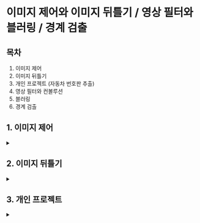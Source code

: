 # 이미지 제어와 이미지 뒤틀기 / 영상 필터와 블러링 / 경계 검출

## 목차
1. 이미지 제어
2. 이미지 뒤틀기
3. 개인 프로젝트 (자동차 번호판 추출)
4. 영상 필터와 컨볼루션
5. 블러링
6. 경계 검출

## 1. 이미지 제어
<details>
<summary></summary>
<div markdown="1">

## 1. **이미지 이동(Translation)**

**이미지 이동이란?**

원래 있던 좌표에 이동하려는 거리만큼 더하여 이미지를 이동시키는 방법

```
x_new = x_old + d₁
y_new = y_old + d₂
```

<img width="354" height="105" alt="image" src="https://github.com/user-attachments/assets/86735ca7-f85c-4534-aa56-3f0ea7407b40" />

cv2.warpAffine 함수를 사용한다.

```
dst = cv2.warpAffine(src, matrix, dsize, dst, flags, borderMode, borderValue)
```

`src` : 원본 이미지, numpy 배열
`matrix` : 2 x 3 변환행렬, dtype=float32
`dsize` : 결과 이미지의 크기, (width, height)
`flags(optional)` : 보간법 알고리즘 플래그
`borderMode(optional)` : 외곽 영역 보정 플래그
`borderValue(optional)` : cv2.BORDER_CONSTANT 외곽 영역 보정 플래그일 경우 사용할 색상 값 (default=0)
`dst` : 결과 이미지


_flags 값_
`cv2.INTER_LINEAR` default 값, 인접한 4개 픽셀 값에 거리 가중치 사용
`cv2.INTER_NEAREST` 가장 가까운 픽셀 값 사용
`cv2.INTER_AREA` 픽셀 영역 관계를 이용한 재샘플링
`cv2.INTER_CUBIC` 인정합 16개 픽셀 값에 거리 가중치 사용

_borderMode 값_
`cv2.BORDER_CONSTANT` 고정 색상 값
`cv2.BORDER_REPLICATE` 가장자리 복제
`cv2.BORDER_WRAP` 반복
`cv2.BORDER_REFLECT` 반사

```python3
# 평행 이동

import cv2
import numpy as np


img = cv2.imread('../img/fish.jpg')
rows, cols = img.shape[0:2]  # 영상의 크기 정의

dx, dy = 100, 50            # 이동할 픽셀 거리 정의

# @변환 행렬 생성
mtrx = np.float32([[1, 0, dx], [0, 1, dy]])

# @단순 이동
dst = cv2.warpAffine(img, mtrx, (cols+dx,rows+dy))

# @탈락된 외곽 픽셀을 파랑색으로 보정
dst2 = cv2.warpAffine(img, mtrx, (cols+dx, rows+dy), None, \
                      cv2.INTER_LINEAR, cv2. BORDER_CONSTANT, (255, 0, 0))

# @탈락된 외곽 필섹을 원본으로 반사시켜서 보정
dst3 = cv2.warpAffine(img, mtrx, (cols+dx, rows+dy), None, \
                      cv2.INTER_LINEAR, cv2.BORDER_REFLECT)

# @이미지 출력
cv2.imshow('original', img)
cv2.imshow('trans',dst)
cv2.imshow('BORDER_CONSTATNT', dst2)
cv2.imshow('BORDER_FEFLECT', dst3)

cv2.waitKey(0)
cv2.destroyAllWindows()
```

<img width="1073" height="1027" alt="image" src="https://github.com/user-attachments/assets/06e0185c-a725-4bc3-9f5e-2dfcb663055e" />


## 2. **이미지 확대/축소(Scaling)**

**이미지 확대/축소란?**

원래 있던 좌표에 이동 하려는 거리만큼 곱한다

```
x_new = a₁ * x_old
y_new = a₂ * y_old
```

<img width="321" height="95" alt="image" src="https://github.com/user-attachments/assets/b3afdf9d-d392-4e4e-8f8b-5ca55578822f" />

cv2.resize() 함수를 사용한다.

```
cv2.resize(src, dsize, dst, fx, fy, interpolation)\
```

`src` : 입력 원본 이미지
`dsize` : 출력 영상 크기(확대/축소 목표 크기, (width, height)형식), 생략하면 fx, fy 배율을 적용
`fx, fy` : 크기 배율, dsize가 주어지면 dsize를 적용함
`interpolation` : 보간법 알고리즘 선택 플래그 (cv2.warpAffine()과 동일)
`dst` : 결과 이미지

> _보간법 (Interpolation)_
> 알려진 몇 개의 데이터 점을 바탕으로, 그 사이 존재하는 값을 추정하는 방법

```python3
# 이미지 확대, 축소

import cv2
import numpy as np

img = cv2.imread('../img/fish.jpg')
height, width = img.shape[:2]   # 영상 크기 정의

# @0.5배 축소 변환 행렬
m_small = np.float32([[0.5, 0, 0],
                       [0, 0.5,0]])  
# @2배 확대 변환 행렬
m_big = np.float32([[2, 0, 0],
                     [0, 2, 0]])  

# @보간법 적용 없이 확대 축소
dst1 = cv2.warpAffine(img, m_small, (int(height*0.5), int(width*0.5)))
dst2 = cv2.warpAffine(img, m_big, (int(height*2), int(width*2)))

# @보간법 적용한 확대 축소
dst3 = cv2.warpAffine(img, m_small, (int(height*0.5), int(width*0.5)), \
                        None, cv2.INTER_AREA)
dst4 = cv2.warpAffine(img, m_big, (int(height*2), int(width*2)), \
                        None, cv2.INTER_CUBIC)

# @cv.2resize() 함수를 사용해 확대 축소
# 크기 지정으로 축소
func1 = cv2.resize(img, (int(width*0.5), int(height*0.5)), \
                         interpolation=cv2.INTER_AREA)

# 배율 지정으로 확대
func2 = cv2.resize(img, None,  None, 2, 2, cv2.INTER_CUBIC)

# @이미지 출력
cv2.imshow("original", img)
cv2.imshow("small", dst1)
cv2.imshow("big", dst2)
cv2.imshow("small INTER_AREA", dst3)
cv2.imshow("big INTER_CUBIC", dst4)
cv2.imshow("use Function small", func1)
cv2.imshow("use Function big", func2)

cv2.waitKey(0)
cv2.destroyAllWindows()
```

<img width="766" height="815" alt="image" src="https://github.com/user-attachments/assets/4a6f2459-82e3-41ec-bd70-8c554da0ef03" />


## 3. **이미지 회전(Rotation)**

**이미지 회전을 위한 변환 행렬식**

<img width="966" height="638" alt="image" src="https://github.com/user-attachments/assets/82fd1e5b-35de-4ac7-956c-77c271e679e4" />


> _호도법_
> 원의 반지름과 호의 길이의 비율을 이용해 각도를 나타내는 방법
> 반지름 r인 원에서, 호의 길이 l = 반지름 r 일 때, 그 중심각을 1 라디안 (rad) 이라고 한다.

cv2.getRotationMatrix2D() 함수를 사용한다.

```
mtrx = cv2.getRotationMatrix2D(center, angle, scale)
```
`center` : 회전축 중심 좌표 (x, y)
`angle` : 회전할 각도, 60진법
`scale` : 확대 및 축소비율

</div>
</details>

## 2. 이미지 뒤틀기
<details>
<summary></summary>
<div markdown="1">
  
## 1. **어핀 변환(Affine Transform)**

**어핀 변환이란?**

뒤틀기 방법 중 하나로 이미지에 좌표를 지정한 후 그 좌표 값을 원하는 좌표로 이동하며 이미지를 뒤트는 방법 (2차원)

 cv2.getAffineTransform() 함수를 사용한다.

```
martix = cv2.getAffineTransform(pts1, pts2)
```

`pts1` : 변환 전 영상의 좌표 3개, 3 x 2 배열
`pts2` : 변환 후 영상의 좌표 3개, 3 x 2 배열
`matrix` : 변환 행렬 반환, 2 x 3 행렬

```python3
# 어핀(Affine) 변환

import cv2
import numpy as np
from matplotlib import pyplot as plt

file_name = '../img/fish.jpg'
img = cv2.imread(file_name)
rows, cols = img.shape[:2]  # 영상 크기 제어

# @변환 전, 후 각 3개의 좌표 생성
pts1 = np.float32([[100, 50], [200, 50], [100, 200]])
pts2 = np.float32([[80, 70], [210, 60], [250, 120]])

# @변환 전 좌표를 이미지에 표시
cv2.circle(img, (100, 50), 5, (255, 0, 0), -1)
cv2.circle(img, (200, 50), 5, (0, 255, 0), -1)
cv2.circle(img, (100, 200), 5, (0, 0, 255), -1)

# @짝지은 3개의 좌표로 변환 행렬 계산
mtrx = cv2.getAffineTransform(pts1, pts2)

# #어핀 변환 적용
dst = cv2.warpAffine(img, mtrx, (int(cols*1.5), rows))

# @이미지 출력
cv2.imshow('origin',img)
cv2.imshow('affin', dst)

cv2.waitKey(0)
cv2.destroyAllWindows()
```

<img width="959" height="426" alt="image" src="https://github.com/user-attachments/assets/b920ac99-035f-4a46-a927-ac27609389d3" />


2. **원근 변환(Perspective Transform)**

**원근 변환이란?**

원근법의 원리를 적용해 변환하는 방법 (3차원)

cv2.getPerspectiveTransform() 함수를 사용한다.

```
mtrx = cv2.getPerspectiveTransform(pts1, pts2)
```

`pts1` : 변환 이전 영상의 좌표 4개, 4 x 2 배열
`pts2` : 변환 이후 영상의 좌표 4개, 4 x 2 배열
`mtrx` : 변환행렬 반환, 3 x 3 행렬

```python3
# 원근(Perspective) 변환

import cv2
import numpy as np

file_name = "../img/fish.jpg"
img = cv2.imread(file_name)
rows, cols = img.shape[:2]

# @원근 변환 전 후 4개 좌표
pts1 = np.float32([[0,0], [0,rows], [cols, 0], [cols,rows]])
pts2 = np.float32([[100,50], [10,rows-50], [cols-100, 50], [cols-10,rows-50]])

# @변환 전 좌표를 원본 이미지에 표시
cv2.circle(img, (0,0), 10, (255,0,0), -1)
cv2.circle(img, (0,rows), 10, (0,255,0), -1)
cv2.circle(img, (cols,0), 10, (0,0,255), -1)
cv2.circle(img, (cols,rows), 10, (0,255,255), -1)

# @원근 변환 행렬 계산
mtrx = cv2.getPerspectiveTransform(pts1, pts2)

# @원근 변환 적용
dst = cv2.warpPerspective(img, mtrx, (cols, rows))

cv2.imshow("origin", img)
cv2.imshow('perspective', dst)
cv2.waitKey(0)
cv2.destroyAllWindows()
```

<img width="770" height="428" alt="image" src="https://github.com/user-attachments/assets/56e5960b-8604-414c-80fc-f8eb2a27c7cd" />


##3. **마우스와 원근 변환을 사용해 문서 스캔 효과 만들기**

```python3
# 마우스 이벤트로 원근 변환을 사용해 문서 스캔효과 내기

import cv2
import numpy as np

# @변수 정의
win_name = "scanning"
img = cv2.imread("../img/paper.jpg")
rows, cols = img.shape[:2]
draw = img.copy()
pts_cnt = 0
pts = np.zeros((4,2), dtype=np.float32)

# @마우스 이벤트 함수
def onMouse(event, x, y, flags, param):  # 마우스 이벤트 콜백 함수 구현
    global  pts_cnt                      # 마우스로 찍은 좌표의 갯수 저장
    if event == cv2.EVENT_LBUTTONDOWN:  
        cv2.circle(draw, (x,y), 10, (0,255,0), -1) # 좌표에 초록색 동그라미 표시
        cv2.imshow(win_name, draw)

        pts[pts_cnt] = [x,y]            # 마우스 좌표 저장
        pts_cnt+=1
        
        if pts_cnt == 4:                       # 좌표가 4개 수집됨 
            # 좌표 4개 중 상하좌우 찾기 ---② 
            sm = pts.sum(axis=1)                 # 4쌍의 좌표 각각 x+y 계산
            diff = np.diff(pts, axis = 1)        # 4쌍의 좌표 각각 x-y 계산

            topLeft = pts[np.argmin(sm)]         # x+y가 가장 작은 값이 좌상단 좌표
            bottomRight = pts[np.argmax(sm)]     # x+y가 가장 큰 값이 우하단 좌표
            topRight = pts[np.argmin(diff)]      # x-y가 가장 작은 것이 우상단 좌표
            bottomLeft = pts[np.argmax(diff)]    # x-y가 가장 큰 값이 좌하단 좌표

            # 변환 전 4개 좌표 
            pts1 = np.float32([topLeft, topRight, bottomRight , bottomLeft])

            # 변환 후 영상에 사용할 서류의 폭과 높이 계산 
            w1 = abs(bottomRight[0] - bottomLeft[0])    # 상단 좌우 좌표간의 거리
            w2 = abs(topRight[0] - topLeft[0])          # 하당 좌우 좌표간의 거리
            h1 = abs(topRight[1] - bottomRight[1])      # 우측 상하 좌표간의 거리
            h2 = abs(topLeft[1] - bottomLeft[1])        # 좌측 상하 좌표간의 거리
            width = max([w1, w2])                       # 두 좌우 거리간의 최대값이 서류의 폭
            height = max([h1, h2])                      # 두 상하 거리간의 최대값이 서류의 높이
            
            # 변환 후 4개 좌표
            pts2 = np.float32([[0,0], [width-1,0], 
                                [width-1,height-1], [0,height-1]])

            # 변환 행렬 계산 
            mtrx = cv2.getPerspectiveTransform(pts1, pts2)
            # 원근 변환 적용
            result = cv2.warpPerspective(img, mtrx, (int(width), int(height)))
            cv2.imshow('scanned', result)

# @이미지 출력            
cv2.imshow(win_name, img)
cv2.setMouseCallback(win_name, onMouse)    # 마우스 콜백 함수를 GUI 윈도우에 등록

cv2.waitKey(0)
cv2.destroyAllWindows()
```

<img width="1280" height="920" alt="image" src="https://github.com/user-attachments/assets/8fa77abd-32ae-4ef4-9675-d0e6d2c5e6c2" />


</div>
</details>

## 3. 개인 프로젝트
<details>
<summary></summary>
<div markdown="1">

**목표 : 기울어진 자동차 번호판 이미지를 변환하여 규격화한 후 저장한다.
